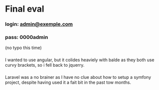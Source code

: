 # Final eval
### login: admin@exemple.com
### pass: 0000admin
(no typo this time)

###

I wanted to use angular, but it colides heaviely with balde as they both use curvy brackets, so i fell back to jquerry.

###

Laravel was a no brainer as I have no clue about how to setup a symfony project, despite having used it a fait bit in the past tow months.